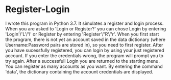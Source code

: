 # Register-Login

I wrote this program in Python 3.7. It simulates a register and login process. When you are asked to
'Login or Register?' you can chose Login by entering 'Login'/'L'/'l' or Register by entering 'Register'/'R'/'r'. 
When you first start the program, there is not yet an account saved in the data dictionary (where Username:Password pairs
are stored in), so you need to first register. After you have sucessfully registered, you can login by using your just registered account. If you enter the credentials wrong, the program will prompt you to try again. After a successfull Login you are returned to the starting menu. You can register as many accounts as you want. 
By entering the command 'data', the dictionary containing the account credentials are displayed.

